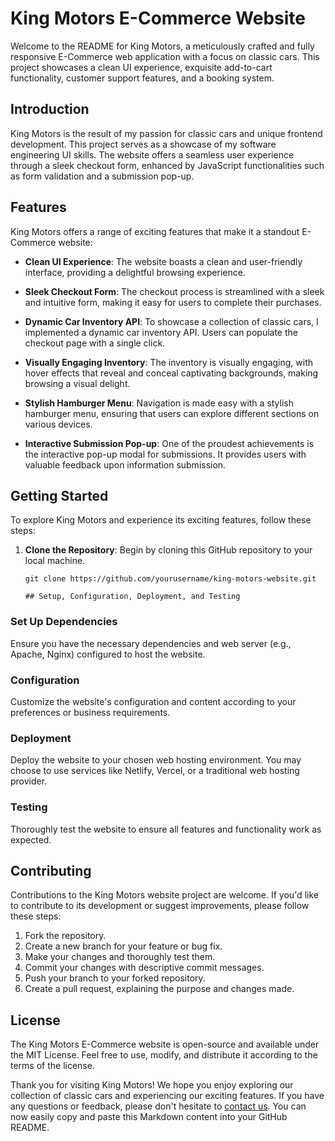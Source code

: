 # King Motors E-Commerce Website

Welcome to the README for King Motors, a meticulously crafted and fully responsive E-Commerce web application with a focus on classic cars. This project showcases a clean UI experience, exquisite add-to-cart functionality, customer support features, and a booking system.

## Introduction

King Motors is the result of my passion for classic cars and unique frontend development. This project serves as a showcase of my software engineering UI skills. The website offers a seamless user experience through a sleek checkout form, enhanced by JavaScript functionalities such as form validation and a submission pop-up.

## Features

King Motors offers a range of exciting features that make it a standout E-Commerce website:

- **Clean UI Experience**: The website boasts a clean and user-friendly interface, providing a delightful browsing experience.

- **Sleek Checkout Form**: The checkout process is streamlined with a sleek and intuitive form, making it easy for users to complete their purchases.

- **Dynamic Car Inventory API**: To showcase a collection of classic cars, I implemented a dynamic car inventory API. Users can populate the checkout page with a single click.

- **Visually Engaging Inventory**: The inventory is visually engaging, with hover effects that reveal and conceal captivating backgrounds, making browsing a visual delight.

- **Stylish Hamburger Menu**: Navigation is made easy with a stylish hamburger menu, ensuring that users can explore different sections on various devices.

- **Interactive Submission Pop-up**: One of the proudest achievements is the interactive pop-up modal for submissions. It provides users with valuable feedback upon information submission.

## Getting Started

To explore King Motors and experience its exciting features, follow these steps:

1. **Clone the Repository**: Begin by cloning this GitHub repository to your local machine.

   ```shell
   git clone https://github.com/yourusername/king-motors-website.git

   ## Setup, Configuration, Deployment, and Testing

### Set Up Dependencies

Ensure you have the necessary dependencies and web server (e.g., Apache, Nginx) configured to host the website.

### Configuration

Customize the website's configuration and content according to your preferences or business requirements.

### Deployment

Deploy the website to your chosen web hosting environment. You may choose to use services like Netlify, Vercel, or a traditional web hosting provider.

### Testing

Thoroughly test the website to ensure all features and functionality work as expected.

## Contributing

Contributions to the King Motors website project are welcome. If you'd like to contribute to its development or suggest improvements, please follow these steps:

1. Fork the repository.
2. Create a new branch for your feature or bug fix.
3. Make your changes and thoroughly test them.
4. Commit your changes with descriptive commit messages.
5. Push your branch to your forked repository.
6. Create a pull request, explaining the purpose and changes made.

## License

The King Motors E-Commerce website is open-source and available under the MIT License. Feel free to use, modify, and distribute it according to the terms of the license.

Thank you for visiting King Motors! We hope you enjoy exploring our collection of classic cars and experiencing our exciting features. If you have any questions or feedback, please don't hesitate to [contact us](mailto:contact@kingmotors.com).
You can now easily copy and paste this Markdown content into your GitHub README.





